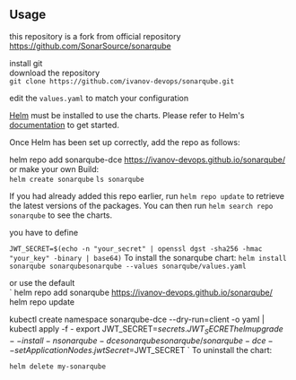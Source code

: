 ## Usage
this repository is a fork from official repository
https://github.com/SonarSource/sonarqube

install git \
download the repository \
`git clone https://github.com/ivanov-devops/sonarqube.git`

edit the `values.yaml` to match your configuration



[Helm](https://helm.sh) must be installed to use the charts.  Please refer to
Helm's [documentation](https://helm.sh/docs) to get started.

Once Helm has been set up correctly, add the repo as follows:

  helm repo add sonarqube-dce https://ivanov-devops.github.io/sonarqube/
  or make your own Build: \
  `helm create sonarqube`
  `ls sonarqube`

If you had already added this repo earlier, run `helm repo update` to retrieve
the latest versions of the packages.  You can then run `helm search repo
sonarqube` to see the charts.

you have to define

`JWT_SECRET=$(echo -n "your_secret" | openssl dgst -sha256 -hmac "your_key" -binary | base64)`
To install the sonarqube chart:
`helm install sonarqube sonarqubesonarqube --values sonarqube/values.yaml`

or use the default \
`
helm repo add sonarqube https://ivanov-devops.github.io/sonarqube/
helm repo update

kubectl create namespace sonarqube-dce --dry-run=client -o yaml | kubectl apply -f -
export JWT_SECRET=${{ secrets.JWT_SECRET }}
helm upgrade --install -n sonarqube-dce sonarqube sonarqube/sonarqube-dce --set ApplicationNodes.jwtSecret=$JWT_SECRET
`
To uninstall the chart:

    helm delete my-sonarqube
